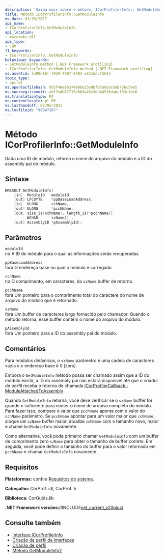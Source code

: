 ```yaml
---
description: 'Saiba mais sobre o método: ICorProfilerInfo:: GetModuleInfo'
title: Método ICorProfilerInfo::GetModuleInfo
ms.date: 03/30/2017
api_name:
- ICorProfilerInfo.GetModuleInfo
api_location:
- mscorwks.dll
api_type:
- COM
f1_keywords:
- ICorProfilerInfo::GetModuleInfo
helpviewer_keywords:
- GetModuleInfo method [.NET Framework profiling]
- ICorProfilerInfo::GetModuleInfo method [.NET Framework profiling]
ms.assetid: 5a90d16f-7929-4987-8f83-a631becf564d
topic_type:
- apiref
ms.openlocfilehash: 003f40e6637490be23e8bf87a6bac8ab76bc50e5
ms.sourcegitcommit: ddf7edb67715a5b9a45e3dd44536dabc153c1de0
ms.translationtype: MT
ms.contentlocale: pt-BR
ms.lasthandoff: 02/06/2021
ms.locfileid: "99647187"
---
```

# <a name="icorprofilerinfogetmoduleinfo-method"></a>Método ICorProfilerInfo::GetModuleInfo

Dada uma ID de módulo, retorna o nome do arquivo do módulo e a ID do assembly pai do módulo.  
  
## <a name="syntax"></a>Sintaxe  
  
```cpp  
HRESULT GetModuleInfo(  
    [in]  ModuleID   moduleId,  
    [out] LPCBYTE    *ppBaseLoadAddress,  
    [in]  ULONG      cchName,  
    [out] ULONG      *pcchName,  
    [out, size_is(cchName), length_is(*pcchName)]  
          WCHAR      szName[] ,  
    [out] AssemblyID *pAssemblyId);  
```  
  
## <a name="parameters"></a>Parâmetros  

 `moduleId`  
 no A ID do módulo para o qual as informações serão recuperadas.  
  
 `ppBaseLoadAddress`  
 fora O endereço base no qual o módulo é carregado.  
  
 `cchName`  
 no O comprimento, em caracteres, do `szName` buffer de retorno.  
  
 `pcchName`  
 fora Um ponteiro para o comprimento total do caractere do nome de arquivo do módulo que é retornado.  
  
 `szName`  
 fora Um buffer de caracteres largo fornecido pelo chamador. Quando o método retorna, esse buffer contém o nome do arquivo do módulo.  
  
 `pAssemblyId`  
 fora Um ponteiro para a ID do assembly pai do módulo.  
  
## <a name="remarks"></a>Comentários  

 Para módulos dinâmicos, o `szName` parâmetro é uma cadeia de caracteres vazia e o endereço base é 0 (zero).  
  
 Embora o `GetModuleInfo` método possa ser chamado assim que a ID do módulo existir, a ID do assembly pai não estará disponível até que o criador de perfil receba o retorno de chamada [ICorProfilerCallback:: ModuleAttachedToAssembly](icorprofilercallback-moduleattachedtoassembly-method.md) .  
  
 Quando `GetModuleInfo` retorna, você deve verificar se o `szName` buffer foi grande o suficiente para conter o nome de arquivo completo do módulo. Para fazer isso, compare o valor que `pcchName` aponta com o valor do `cchName` parâmetro. Se `pcchName` apontar para um valor maior que `cchName` , aloque um `szName` buffer maior, atualize `cchName` com o tamanho novo, maior e chame `GetModuleInfo` novamente.  
  
 Como alternativa, você pode primeiro chamar `GetModuleInfo` com um buffer de comprimento zero `szName` para obter o tamanho de buffer correto. Em seguida, você pode definir o tamanho do buffer para o valor retornado em `pcchName` e chamar `GetModuleInfo` novamente.  
  
## <a name="requirements"></a>Requisitos  

 **Plataformas:** confira [Requisitos do sistema](../../get-started/system-requirements.md).  
  
 **Cabeçalho:** CorProf. idl, CorProf. h  
  
 **Biblioteca:** CorGuids.lib  
  
 **.NET Framework versões:**[!INCLUDE[net_current_v20plus](../../../../includes/net-current-v20plus-md.md)]  
  
## <a name="see-also"></a>Consulte também

- [Interface ICorProfilerInfo](icorprofilerinfo-interface.md)
- [Criação de perfil de interfaces](profiling-interfaces.md)
- [Criação de perfil](index.md)
- [Método GetModuleInfo2](icorprofilerinfo3-getmoduleinfo2-method.md)
